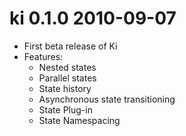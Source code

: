 # ki 0.1.0 2010-09-07

* First beta release of Ki
* Features:
  * Nested states
  * Parallel states
  * State history
  * Asynchronous state transitioning
  * State Plug-in
  * State Namespacing